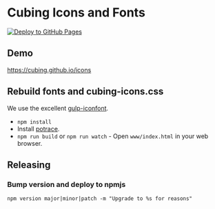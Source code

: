 # Cubing Icons and Fonts

[![Deploy to GitHub Pages](https://github.com/cubing/icons/actions/workflows/deploy.yml/badge.svg)](https://github.com/cubing/icons/actions/workflows/deploy.yml)

## Demo
<https://cubing.github.io/icons>

## Rebuild fonts and cubing-icons.css

We use the excellent [gulp-iconfont](https://www.npmjs.com/package/gulp-iconfont).

- `npm install`
- Install [potrace](http://potrace.sourceforge.net/).
- `npm run build` or `npm run watch` - Open `www/index.html` in your web browser.

## Releasing

### Bump version and deploy to npmjs

```
npm version major|minor|patch -m "Upgrade to %s for reasons"
```
